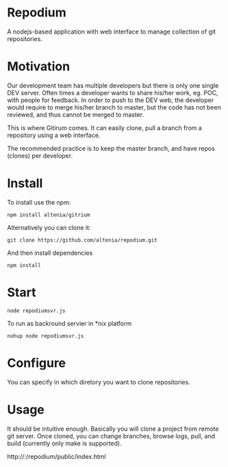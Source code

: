 Repodium
=======

A nodejs-based application with web interface to manage collection of git repositories.


Motivation
==========
Our development team has multiple developers but there is only one single DEV server.
Often times a developer wants to share his/her work, eg. POC, with people for feedback. In order to push to the DEV web, the developer would require to merge his/her branch to master, but the code has not been reviewed, and thus cannot be merged to master.

This is where Gitirum comes. It can easily clone, pull a branch from a repository using a web interface.

The recommended practice is to keep the master branch, and have repos (clones) per developer.


Install
=======
To install use the npm:

	npm install altenia/gitrium

Alternatively you can clone it:
	
	git clone https://github.com/altenia/repodium.git

And then install dependencies

	npm install

Start
=====

	node repodiumsvr.js

To run as backround servier in *nix platform

	nohup node repodiumsvr.js


Configure
=========
You can specify in which diretory you want to clone repositories.


Usage
=====
It should be intuitive enough. Basically you will clone a project from remote git server.
Once cloned, you can change branches, browse logs, pull, and build (currently only make is supported).

http://<server>:<port>/repodium/public/index.html